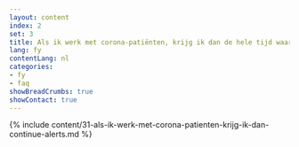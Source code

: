 ```yaml
---
layout: content
index: 2
set: 3
title: Als ik werk met corona-patiënten, krijg ik dan de hele tijd waarschuwingen van de app?
lang: fy
contentLang: nl
categories:
- fy
- faq
showBreadCrumbs: true
showContact: true
---
```

{% include content/31-als-ik-werk-met-corona-patienten-krijg-ik-dan-continue-alerts.md %}

